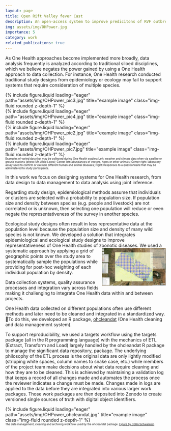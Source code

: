 ```yaml
---
layout: page
title: Open Rift Valley fever Cast
description: An open-access system to improve predicitons of RVF outbreaks.
img: assets/img/OHPower.jpg
importance: 5
category: work
related_publications: true
---
```


<style>
div.caption {
  font-size: 0.6em;
}
</style>


As One Health approaches become implemented more broadly, data analysis frequently is analyzed according to traditional siloed disciplines, which we believe negates the power gained by using a One Health approach to data collection. For instance, One Health research conducted traditional study designs from epidemiology or ecology may fail to support systems that require consideration of multiple species. 

<div class="row">
    <div class="col-sm mt-3 mt-md-0">
        {% include figure.liquid loading="eager" path="assets/img/OHPower_pic3.jpg" title="example image" class="img-fluid rounded z-depth-1" %}
    </div>
    <div class="col-sm mt-3 mt-md-0">
        {% include figure.liquid loading="eager" path="assets/img/OHPower_pic4.jpg" title="example image" class="img-fluid rounded z-depth-1" %}
    </div>
    <div class="col-sm mt-3 mt-md-0">
        {% include figure.liquid loading="eager" path="assets/img/OHPower_pic2.jpg" title="example image" class="img-fluid rounded z-depth-1" %}
    </div>
      <div class="col-sm mt-3 mt-md-0">
        {% include figure.liquid loading="eager" path="assets/img/OHPower_pic7.jpg" title="example image" class="img-fluid rounded z-depth-1" %}
    </div>
</div>
<div class="caption">
    Examples of varied data that may be collected during One Health studies: Left: weather and climate data often via satellite or ground stations (photo: Mr. Albie Loots); Center left: abundances of vectors, hosts or other animals; Center right: laboratory assay used to confirm or exclude different human and animal diseases; Right: Responses to a questionnaire that may be administered to study participants.
</div>

In this work we focus on designing systems for One Health research, from data design to data management to data analysis using joint inference. 



Regarding study design, epidemiological methods assume that individuals or clusters are selected with a probability to population size. If population size and density between species (e.g. people and livestock) are not correlated or is unknown, then selecting one population will reduce or even negate the representativeness of the survey in another species.

Ecological study designs often result in less representative data at the population level because the population size and density of many wild species is not known. We developed a solution that integrates epidemiological and ecological study designs to improve representativeness of One Health studies of zoonotic diseases. 
<img src="/assets/img/OHPower_grid.jpg" align="right" width="200px"/>
We used a systematic approach by applying a grid of geographic points over the study area to systematically sample the populations while providing for post-hoc weighting of each individual population by density.

Data collection systems, quality assurance processes and integration vary across fields making it challenging to integrate One Health data within and between projects. 

One Health data collected on different populations often use different methods and later need to be cleaned and integrated in a standardized way. To do this, we developed an R package, [ohcleandat](https://ecohealthalliance.github.io/ohcleandat) (One Health cleaning and data management system). 

To support reproducibility, we used a targets workflow using the targets package (all in the R programming language) with the mechanics of ETL (Extract, Transform and Load) largely handled by the ohcleandat R package to manage the significant data repository, package. The underlying philosophy of the ETL process is the original data are only lightly modified (stripping white spaces, column names to snake case, etc.) while members of the project team make decisions about what data require cleaning and how they are to be cleaned. This is achieved by maintaining a validation log that keeps a record of all changes made and automates the process once the reviewer indicates a change must be made. Changes made in logs are applied to the data before they are integrated into various larger work packages. Those work packages are then deposited into Zenodo to create versioned single sources of truth with digital object identifiers.


<div class="row">
    <div class="col-sm mt-3 mt-md-0">
        {% include figure.liquid loading="eager" path="assets/img/OHPower_ohcleandat.jpg" title="example image" class="img-fluid rounded z-depth-1" %}
    </div>
</div>
<div class="caption">
    The data management, cleaning and archiving workflow used by the ohcleandat package. 
    <a href="[https://ropensci.org/blog/2024/09/17/deposits-in-the-wild/]">Figure by Collin Schwantes!</a>.
</div>
